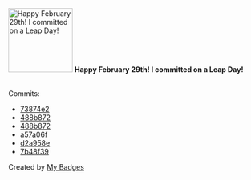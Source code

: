 <img src="https://my-badges.github.io/my-badges/leap-day.png" alt="Happy February 29th! I committed on a Leap Day!" title="Happy February 29th! I committed on a Leap Day!" width="128">
<strong>Happy February 29th! I committed on a Leap Day!</strong>
<br><br>

Commits:

- <a href="https://github.com/Abirdcfly/Abirdcfly/commit/73874e22cf48231811df1117d767d1ff5c93da10">73874e2</a>
- <a href="https://github.com/Abirdcfly/arcadia/commit/488b87283b48c95604b75c6e65860c96e36f7663">488b872</a>
- <a href="https://github.com/kubeagi/arcadia/commit/488b87283b48c95604b75c6e65860c96e36f7663">488b872</a>
- <a href="https://github.com/kubeagi/langchaingo/commit/a57a06f55a55d4a1da12b7c3261a90d81fb3561a">a57a06f</a>
- <a href="https://github.com/kubeagi/langchaingo/commit/d2a958ecb57be643931909f0f8072d90381e20f4">d2a958e</a>
- <a href="https://github.com/kubeagi/langchaingo/commit/7b48f39f408613d9482b4c71539b8d874b9b6ae0">7b48f39</a>


Created by <a href="https://github.com/my-badges/my-badges">My Badges</a>